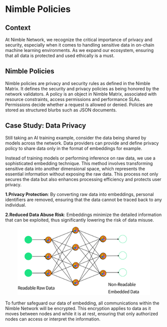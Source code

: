 # Nimble Policies

## Context

At Nimble Network, we recognize the critical importance of privacy and security, especially when it comes to handling sensitive data in on-chain machine learning environments. As we expand our ecosystem, ensuring that all data is protected and used ethically is a must.

## Nimble Policies

Nimble policies are privacy and security rules as defined in the Nimble Matrix. It defines the security and privacy policies as being honored by the network validators. A policy is an object in Nimble Matrix, associated with resource constraints, access permissions and performance SLAs. Permissions decide whether a request is allowed or denied. Policies are stored as structured blurbs such as JSON documents.

## Case Study: Data Privacy

Still taking an AI training example, consider the data being shared by models across the network. Data providers can provide and define privacy policy to share data only in the format of embeddings for example.

Instead of training models or performing inference on raw data, we use a sophisticated embedding technique. This method involves transforming sensitive data into another dimensional space, which represents the essential information without exposing the raw data. This process not only secures the data but also enhances processing efficiency and protects user privacy.

**1.Privacy Protection**: By converting raw data into embeddings, personal identifiers are removed, ensuring that the data cannot be traced back to any individual.

**2.Reduced Data Abuse Risk**: Embeddings minimize the detailed information that can be exploited, thus significantly lowering the risk of data misuse.

<figure><img src="../../.gitbook/assets/Group 1312318713.png" alt="" width="563"><figcaption></figcaption></figure>

To further safeguard our data of embedding, all communications within the Nimble Network will be encrypted. This encryption applies to data as it moves between nodes and while it is at rest, ensuring that only authorized nodes can access or interpret the information.
